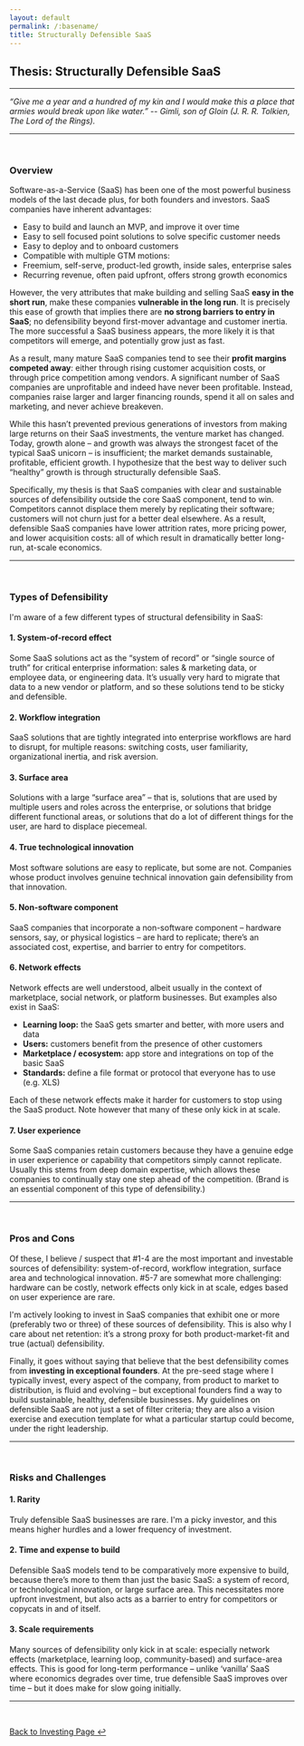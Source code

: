 ```yaml
---
layout: default
permalink: /:basename/
title: Structurally Defensible SaaS
---
```


## Thesis: Structurally Defensible SaaS

----

*“Give me a year and a hundred of my kin and I would make this a place that armies would break upon like water.” -- Gimli, son of Gloin (J. R. R. Tolkien, The Lord of the Rings).*

----

<br/>

### Overview

Software-as-a-Service (SaaS) has been one of the most powerful business models of the last decade plus, for both founders and investors.  SaaS companies have inherent advantages:

* Easy to build and launch an MVP, and improve it over time
* Easy to sell focused point solutions to solve specific customer needs
* Easy to deploy and to onboard customers
* Compatible with multiple GTM motions: 
* Freemium, self-serve, product-led growth, inside sales, enterprise sales
* Recurring revenue, often paid upfront, offers strong growth economics

However, the very attributes that make building and selling SaaS **easy in the short run**, make these companies **vulnerable in the long run**. It is precisely this ease of growth that implies there are **no strong barriers to entry in SaaS**; no defensibility beyond first-mover advantage and customer inertia.  The more successful a SaaS business appears, the more likely it is that competitors will emerge, and potentially grow just as fast.

As a result, many mature SaaS companies tend to see their **profit margins competed away**: either through rising customer acquisition costs, or through price competition among vendors.  A significant number of SaaS companies are unprofitable and indeed have never been profitable.  Instead, companies raise larger and larger financing rounds, spend it all on sales and marketing, and never achieve breakeven.

While this hasn’t prevented previous generations of investors from making large returns on their SaaS investments, the venture market has changed. Today, growth alone – and growth was always the strongest facet of the typical SaaS unicorn – is insufficient; the market demands sustainable, profitable, efficient growth.  I hypothesize that the best way to deliver such “healthy” growth is through structurally defensible SaaS.

Specifically, my thesis is that SaaS companies with clear and sustainable sources of defensibility outside the core SaaS component, tend to win.  Competitors cannot displace them merely by replicating their software; customers will not churn just for a better deal elsewhere.  As a result, defensible SaaS companies have lower attrition rates, more pricing power, and lower acquisition costs: all of which result in dramatically better long-run, at-scale economics. 


----

<br/>

### Types of Defensibility

I'm aware of a few different types of structural defensibility in SaaS:

#### 1. System-of-record effect
Some SaaS solutions act as the “system of record” or “single source of truth” for critical enterprise information: sales & marketing data, or employee data, or engineering data.  It’s usually very hard to migrate that data to a new vendor or platform, and so these solutions tend to be sticky and defensible. 

#### 2. Workflow integration
SaaS solutions that are tightly integrated into enterprise workflows are hard to disrupt, for multiple reasons: switching costs, user familiarity, organizational inertia, and risk aversion.

#### 3. Surface area
Solutions with a large “surface area” – that is, solutions that are used by multiple users and roles across the enterprise, or solutions that bridge different functional areas, or solutions that do a lot of different things for the user, are hard to displace piecemeal. 

#### 4. True technological innovation
Most software solutions are easy to replicate, but some are not.  Companies whose product involves genuine technical innovation gain defensibility from that innovation.

#### 5. Non-software component
SaaS companies that incorporate a non-software component – hardware sensors, say, or physical logistics – are hard to replicate; there’s an associated cost, expertise, and barrier to entry for competitors. 


#### 6. Network effects
Network effects are well understood, albeit usually in the context of marketplace, social network, or platform businesses.  But examples also exist in SaaS:

* **Learning loop:** the SaaS gets smarter and better, with more users and data 
* **Users:** customers benefit from the presence of other customers
* **Marketplace / ecosystem:** app store and integrations on top of the basic SaaS
* **Standards:** define a file format or protocol that everyone has to use (e.g. XLS)

Each of these network effects make it harder for customers to stop using the SaaS product.  Note however that many of these only kick in at scale.	

#### 7. User experience
Some SaaS companies retain customers because they have a genuine edge in user experience or capability that competitors simply cannot replicate.  Usually this stems from deep domain expertise, which allows these companies to continually stay one step ahead of the competition.  (Brand is an essential component of this type of defensibility.)

----

<br/>

### Pros and Cons

Of these, I believe / suspect that #1-4 are the most important and investable sources of defensibility: system-of-record, workflow integration, surface area and technological innovation. #5-7 are somewhat more challenging: hardware can be costly, network effects only kick in at scale, edges based on user experience are rare.  

I'm actively looking to invest in SaaS companies that exhibit one or more (preferably two or three) of these sources of defensibility.  This is also why I care about net retention: it’s a strong proxy for both product-market-fit and true (actual) defensibility.

Finally, it goes without saying that believe that the best defensibility comes from **investing in exceptional founders**.  At the pre-seed stage where I typically invest, every aspect of the company, from product to market to distribution, is fluid and evolving – but exceptional founders find a way to build sustainable, healthy, defensible businesses.  My guidelines on defensible SaaS are not just a set of filter criteria; they are also a vision exercise and execution template for what a particular startup could become, under the right leadership.

----

<br/>

###  Risks and Challenges

#### 1. Rarity
Truly defensible SaaS businesses are rare.  I'm a picky investor, and this means higher hurdles and a lower frequency of investment.

#### 2. Time and expense to build
Defensible SaaS models tend to be comparatively more expensive to build, because there’s more to them than just the basic SaaS: a system of record, or technological innovation, or large surface area.  This necessitates more upfront investment, but also acts as a barrier to entry for competitors or copycats in and of itself.

#### 3. Scale requirements
Many sources of defensibility only kick in at scale: especially network effects (marketplace, learning loop, community-based) and surface-area effects.  This is good for long-term performance – unlike ‘vanilla’ SaaS where economics degrades over time, true defensible SaaS improves over time – but it does make for slow going initially.

----

<br/>

[Back to Investing Page ↩](/investing)

<br/>
<br/>
